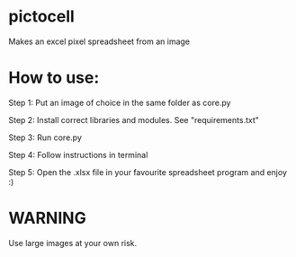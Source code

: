 # pictocell
Makes an excel pixel spreadsheet from an image

# How to use:

Step 1:
  Put an image of choice in the same folder as core.py
  
Step 2:
  Install correct libraries and modules. See "requirements.txt"

Step 3:
  Run core.py
  
Step 4:
  Follow instructions in terminal
  
Step 5:
  Open the .xlsx file in your favourite spreadsheet program and enjoy :)
  

# WARNING

Use large images at your own risk.

